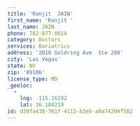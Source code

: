 ```yaml
---
title: 'Ranjit  JAIN'
first_name: 'Ranjit '
last_name: JAIN
phone: 702-877-0814
category: Doctors
services: Bariatrics
address: '2010 Goldring Ave  Ste 200'
city: 'Las Vegas'
state: NV
zip: '89106'
license_type: MD
_geoloc:
  -
    lng: -115.16292
    lat: 36.184219
id: d30fa430-761f-4113-b3eb-a8a74204f582
---
```

